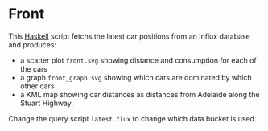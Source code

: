 # Front

This [Haskell](https://www.haskell.org) script fetchs the latest car positions from an Influx database and produces:

* a scatter plot `front.svg` showing distance and consumption for each of the cars
* a graph `front_graph.svg` showing which cars are dominated by which other cars
* a KML map showing car distances as distances from Adelaide along the Stuart Highway.

Change the query script `latest.flux` to change which data bucket is used.
